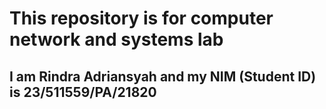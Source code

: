 # This repository is for computer network and systems lab 
## I am Rindra Adriansyah and my NIM (Student ID) is 23/511559/PA/21820
